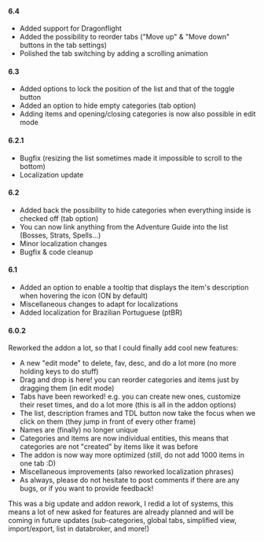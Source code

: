#### **6.4**

- Added support for Dragonflight
- Added the possibility to reorder tabs ("Move up" & "Move down" buttons in the tab settings)
- Polished the tab switching by adding a scrolling animation

#### **6.3**

- Added options to lock the position of the list and that of the toggle button
- Added an option to hide empty categories (tab option)
- Adding items and opening/closing categories is now also possible in edit mode

#### **6.2.1**

- Bugfix (resizing the list sometimes made it impossible to scroll to the bottom)
- Localization update

#### **6.2**

- Added back the possibility to hide categories when everything inside is checked off (tab option)
- You can now link anything from the Adventure Guide into the list (Bosses, Strats, Spells...)
- Minor localization changes
- Bugfix & code cleanup

#### **6.1**

- Added an option to enable a tooltip that displays the item's description when hovering the icon (ON by default)
- Miscellaneous changes to adapt for localizations
- Added localization for Brazilian Portuguese (ptBR)

#### **6.0.2**

Reworked the addon a lot, so that I could finally add cool new features:

- A new "edit mode" to delete, fav, desc, and do a lot more (no more holding keys to do stuff)
- Drag and drop is here! you can reorder categories and items just by dragging them (in edit mode)
- Tabs have been reworked! e.g. you can create new ones, customize their reset times, and do a lot more (this is all in the addon options)
- The list, description frames and TDL button now take the focus when we click on them (they jump in front of every other frame)
- Names are (finally) no longer unique
- Categories and items are now individual entities, this means that categories are not "created" by items like it was before
- The addon is now way more optimized (still, do not add 1000 items in one tab :D)
- Miscellaneous improvements (also reworked localization phrases)
- As always, please do not hesitate to post comments if there are any bugs, or if you want to provide feedback!

This was a big update and addon rework, I redid a lot of systems, this means a lot of new asked for features are already planned and will be coming in future updates (sub-categories, global tabs, simplified view, import/export, list in databroker, and more!)
